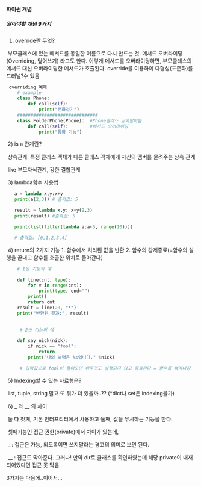 #### 파이썬 개념

##### 알아야할 개념 9가지

  1) override란 무엇?

​         부모클래스에 있는 메서드를 동일한 이름으로 다시 만드는 것. 메서드 오버라이딩(Overriding, 덮어쓰기) 라고도 한다. 이렇게 메서드를 오버라이딩하면, 부모클래스의 메서드 대신 오버라이딩한 메서드가 호출된다. override를 이용하여 다형성(표준화)를 드러낼?수 있음

```python
 overriding 예제
    # example
    class Phone:
        def call(self):
            print("전화걸기")
    ##############################
    class FolderPhone(Phone):  #Phone클래스 상속받아옴
        def call(self):        #메서드 오버라이딩
            print("통화 기능")
```


​    2) is a 관계란?

​         상속관계. 특정 클래스 객체가 다른 클래스 객체에게 자신의 멤버를 물려주는 상속 관계

​        like 부모자식관계, 강한 결합관계 

​    3) lambda함수 사용법

```python
   a = lambda x,y:x+y
   print(a(2,3)) # 출력값: 5

   result = lambda x,y: x+y(2,3)
   print(result) #출력값: 5

   print(list(filter(lambda a:a<5, range(10))))

   # 출력값: [0,1,2,3,4]
```




​    4) return의 2가지 기능
          1. 함수에서 처리된 값을 반환
          2. 함수의 강제종료(=함수의 실행을 끝내고 함수를 호출한 위치로 돌아간다)

```python
    # 1번 기능의 예

​    def line(cnt, type):                 
​        for v in range(cnt):
​            print(type, end="")
​        print()
​        return cnt
​    result = line(20, "*")    
​    print("반환된 결과:", result)
​    

     # 2번 기능의 예

​    def say_nick(nick):
​        if nick == "fool":
​            return
​        print("나의 별명은 %s입니다." %nick)

     # 입력값으로 fool이 들어오면 아무것도 실행되지 않고 종료된다.= 함수를 빠져나감
```

   

​      5) Indexing할 수 있는 자료형은?

​          list, tuple, string 말고 또 뭐가 더 있을까..??  (*dict나 set은 indexing불가)



​      6) _ 와 __ 의 차이

​       둘 다 첫째, 기본 인터프리터에서 사용하고  둘째, 값을 무시하는 기능을 한다.

​       셋째기능인 접근 권한(private)에서 차이가 있는데,

​       _ : 접근은 가능, 되도록이면 쓰지말라는 경고의 의미로 보면 된다.

​       __ : 접근도 막아준다. 그러나! 만약 dir로 클래스를 확인하였는데 해당 private이 내재되어있다면 접근 못 막음.



3가지는 다음에..이어서...